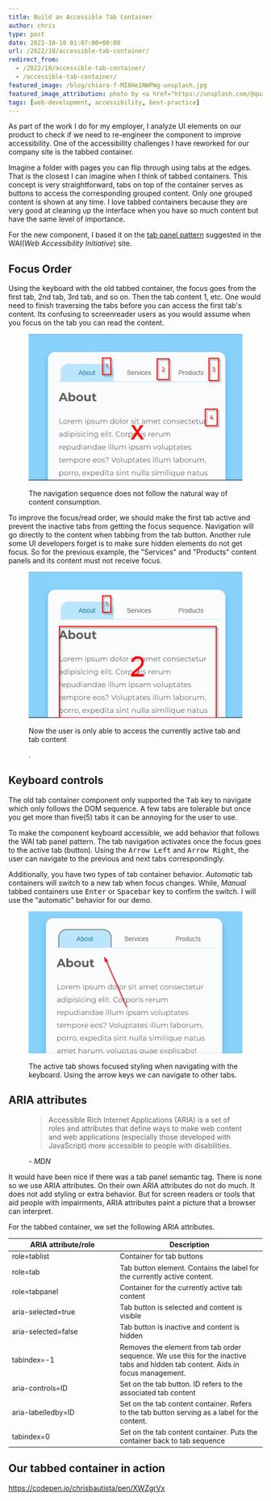 ```yaml
---
title: Build an Accessible Tab Container
author: chris
type: post
date: 2022-10-10 01:07:00+00:00
url: /2022/10/accessible-tab-container/
redirect_from: 
  - /2022/10/accessible-tab-container/
  - /accessible-tab-container/
featured_image: /blog/chiara-f-MI8He1NWPWg-unsplash.jpg
featured_image_attribution: photo by <a href="https://unsplash.com/@quasichiara">Chiara F</a>
tags: [web-development, accessibility, best-practice]
---
```


As part of the work I do for my employer, I analyze UI elements on our product to check if we need to re-engineer the component to improve accessibility. One of the accessibility challenges I have reworked for our company site is the tabbed container.

Imagine a folder with pages you can flip through using tabs at the edges. That is the closest I can imagine when I think of tabbed containers. This concept is very straightforward, tabs on top of the container  serves as buttons to access the corresponding grouped content. Only one grouped content is shown at any time. I love tabbed containers because they are very good at cleaning up the interface when you have so much content but have the same level of importance.

For the new component, I based it on the [tab panel pattern](https://www.w3.org/WAI/ARIA/apg/patterns/tabpanel/) suggested in the WAI(*Web Accessibility Initiative*) site.


## Focus Order

Using the keyboard with the old tabbed container, the focus goes from the first tab, 2nd tab, 3rd tab, and so on. Then the tab content 1, etc. One would need to finish traversing the tabs before you can access the first tab's content. Its confusing to screenreader users as you would assume when you focus on the tab you can read the content.

<figure>
  <img src="/blog/build_an_accessible_tab_container___focus_order.png" alt="incorrect focus order">

  <figcaption>
    <p>The navigation sequence does not follow the natural way of content consumption.</p>
  </figcaption>
</figure>


To improve the focus/read order, we should make the first tab active and prevent the inactive tabs from getting the focus sequence. Navigation will go directly to the content when tabbing from the tab button. Another rule some UI developers forget is to make sure hidden elements do not get focus. So for the previous example, the "Services" and "Products" content panels and its content must not receive focus.

<figure>
  <img src="/blog/build_an_accessible_tab_container___correct_focus_order.png" alt="corrected focus order">

  <figcaption>
    <p> Now the user is only able to access the currently active tab and tab content</p>.
  </figcaption>
</figure>

<!--ad-->

## Keyboard controls 

The old tab container component only supported the <kbd>Tab</kbd> key to navigate which only follows the DOM sequence. A few tabs are tolerable but once you get more than five(5) tabs it can be annoying for the user to use.

To make the component keyboard accessible, we add behavior that follows the WAI tab panel pattern. The tab navigation activates once the focus goes to the active tab (button). Using the <kbd>Arrow Left</kbd> and <kbd>Arrow Right</kbd>, the user can navigate to the previous and next tabs correspondingly.

Additionally, you have two types of tab container behavior. *Automatic* tab containers will switch to a new tab when focus changes. While, *Manual* tabbed containers use <kbd>Enter</kbd> or <kbd>Spacebar</kbd> key to confirm the switch. I will use the “automatic” behavior for our demo.

<figure>
  <img src="/blog/build_an_accessible_tab_container___active_tab_focused.png" alt="active tab is focused">

  <figcaption>
    <p>The active tab shows focused styling when navigating with the keyboard. Using the arrow keys we can navigate to other tabs.</p>  
  </figcaption>
</figure>


## ARIA attributes

<figure>
  <blockquote> Accessible Rich Internet Applications (ARIA) is a set of roles and attributes that define ways to make web content and web applications (especially those developed with JavaScript) more accessible to people with disabilities.
  </blockquote>

  <figcaption>
    <cite>- MDN</cite>  
  </figcaption>
</figure>

It would have been nice if there was a tab panel semantic tag. There is none so we use ARIA attributes. On their own ARIA attributes do not do much. It does not add styling or extra behavior. But for screen readers or tools that aid people with impairments, ARIA attributes paint a picture that a browser can interpret.

For the tabbed container, we set the following ARIA attributes. 

<table>
  <thead>
  <tr>
    <th style="min-width: 200px;">ARIA attribute/role</th>
    <th>Description</th>
  </tr>
  </thead>
  <tbody>
  <tr>
    <td>role=tablist</td>
    <td>Container for tab buttons</td>
  </tr>
  <tr>
    <td>role=tab</td>
    <td>Tab button element. Contains the label for the currently active content.</td>
  </tr>
  <tr>
    <td>role=tabpanel</td>
    <td>Container for the currently active tab content</td>
  </tr>
  <tr>
    <td>aria-selected=true</td>
    <td>Tab button is selected and content is visible</td>
  </tr>
  <tr>
    <td>aria-selected=false</td>
    <td>Tab button is inactive and content is hidden</td>
  </tr>
  <tr>
    <td>tabindex=-1</td>
    <td>Removes the element from tab order sequence. We use this for the inactive tabs and hidden tab content. Aids in focus management.</td>
  </tr>
  <tr>
    <td>aria-controls=ID</td>
    <td>Set on the tab button. ID refers to the associated tab content</td>
  </tr>
  <tr>
    <td>aria-labelledby=ID</td>
    <td>Set on the tab content container. Refers to the tab button serving as a label for the content.</td>
  </tr>
  <tr>
    <td>tabindex=0</td>
    <td>Set on the tab content container. Puts the container back to tab sequence</td>
  </tr>
  </tbody>
</table>



## Our tabbed container in action

https://codepen.io/chrisbautista/pen/XWZgrVx